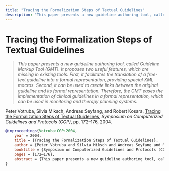 ```yaml
---
title: "Tracing the Formalization Steps of Textual Guidelines"
description: "This paper presents a new guideline authoring tool, called Guideline Markup Tool (GMT). It proposes two useful features, which are missing in existing tools. First, it facilitates the translation of a free-text guideline into a formal representation, providing special XML macros. Second, it can be used to create links between the original guideline and its formal representation. Therefore, the GMT eases the implementation of clinical guidelines in a formal representation, which can be used in monitoring and therapy planning systems."
---
```


# Tracing the Formalization Steps of Textual Guidelines

> _This paper presents a new guideline authoring tool, called Guideline Markup Tool (GMT). It proposes two useful features, which are missing in existing tools. First, it facilitates the translation of a free-text guideline into a formal representation, providing special XML macros. Second, it can be used to create links between the original guideline and its formal representation. Therefore, the GMT eases the implementation of clinical guidelines in a formal representation, which can be used in monitoring and therapy planning systems._

Peter Votruba, Silvia Miksch, Andreas Seyfang, and Robert Kosara, <a href="https://media.eagereyes.org/papers/2004/Votruba-CGP-2004.pdf" target="_blank">Tracing the Formalization Steps of Textual Guidelines</a>, _Symposium on Computerized Guidelines and Protocols (CGP)_, pp. 172–176, 2004.


```bibtex
@inproceedings{Votruba:CGP:2004,
	year = 2004,
	title = {Tracing the Formalization Steps of Textual Guidelines},
	author = {Peter Votruba and Silvia Miksch and Andreas Seyfang and Robert Kosara},
	booktitle = {Symposium on Computerized Guidelines and Protocols (CGP)},
	pages = {172–176},
	abstract = {This paper presents a new guideline authoring tool, called Guideline Markup Tool (GMT). It proposes two useful features, which are missing in existing tools. First, it facilitates the translation of a free-text guideline into a formal representation, providing special XML macros. Second, it can be used to create links between the original guideline and its formal representation. Therefore, the GMT eases the implementation of clinical guidelines in a formal representation, which can be used in monitoring and therapy planning systems.},
}
```

